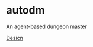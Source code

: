 # autodm
An agent-based dungeon master

[Desicn](https://www.tldraw.com/r/obCqFo92r1yAaSQOJ0q18?v=-824,-286,2146,1138&p=page)
